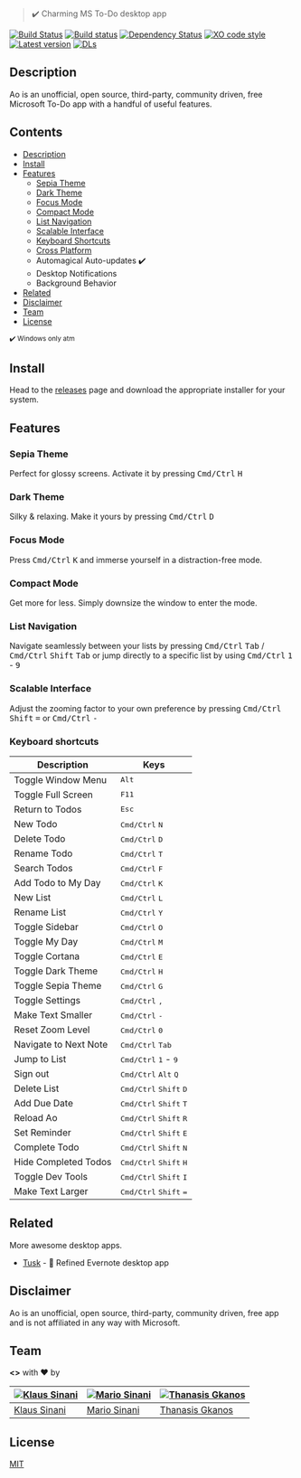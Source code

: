 > ✔️ Charming MS To-Do desktop app

[![Build Status](https://travis-ci.org/klauscfhq/ao.svg?branch=master)](https://travis-ci.org/klauscfhq/ao) [![Build status](https://ci.appveyor.com/api/projects/status/aau9e9amxaqrc6pw?svg=true)](https://ci.appveyor.com/project/klauscfhq/ao) [![Dependency Status](https://dependencyci.com/github/klauscfhq/ao/badge)](https://dependencyci.com/github/klauscfhq/ao) [![XO code style](https://img.shields.io/badge/code_style-XO-5ed9c7.svg)](https://github.com/klauscfhq/ao) [![Latest version](https://badge.fury.io/gh/klauscfhq%2Fao.svg)](https://github.com/klauscfhq/ao/releases) [![DLs](https://img.shields.io/github/downloads/klauscfhq/ao/total.svg)](https://github.com/klauscfhq/ao/releases)

## Description

Ao is an unofficial, open source, third-party, community driven, free Microsoft To-Do app with a handful of useful features.

## Contents

- [Description](#description)
- [Install](#install)
- [Features](#features)
  - [Sepia Theme](#sepia-theme)
  - [Dark Theme](#dark-theme)
  - [Focus Mode](#focus-mode)
  - [Compact Mode](#compact-mode)
  - [List Navigation](#note-navigation)
  - [Scalable Interface](#scalable-interface)
  - [Keyboard Shortcuts](#keyboard-shortcuts)
  - [Cross Platform](https://github.com/klauscfhq/ao/releases/latest)
  - Automagical Auto-updates ✔️
  - Desktop Notifications
  - Background Behavior
- [Related](#related)
- [Disclaimer](#disclaimer)
- [Team](#team)
- [License](#license)

<sup>✔️ Windows only atm</sup>

## Install

Head to the [releases](https://github.com/klauscfhq/ao/releases/latest) page and download the appropriate installer for your system.

## Features

### Sepia Theme

Perfect for glossy screens. Activate it by pressing <kbd>Cmd/Ctrl</kbd> <kbd>H</kbd>

### Dark Theme

Silky & relaxing. Make it yours by pressing <kbd>Cmd/Ctrl</kbd> <kbd>D</kbd>

### Focus Mode

Press <kbd>Cmd/Ctrl</kbd> <kbd>K</kbd> and immerse yourself in a distraction-free mode.

### Compact Mode

Get more for less. Simply downsize the window to enter the mode.

### List Navigation

Navigate seamlessly between your lists by pressing <kbd>Cmd/Ctrl</kbd> <kbd>Tab</kbd> / <kbd>Cmd/Ctrl</kbd> <kbd>Shift</kbd> <kbd>Tab</kbd> or jump directly to a specific list by using <kbd>Cmd/Ctrl</kbd> <kbd>1</kbd> - <kbd>9</kbd>

### Scalable Interface

Adjust the zooming factor to your own preference by pressing <kbd>Cmd/Ctrl</kbd> <kbd>Shift</kbd> <kbd>=</kbd> or <kbd>Cmd/Ctrl</kbd> <kbd>-</kbd>

### Keyboard shortcuts

Description                | Keys
-------------------------- | --------------------------
Toggle Window Menu         | <kbd>Alt</kbd>
Toggle Full Screen         | <kbd>F11</kbd>
Return to Todos            | <kbd>Esc</kbd>
New Todo                   | <kbd>Cmd/Ctrl</kbd> <kbd>N</kbd>
Delete Todo                | <kbd>Cmd/Ctrl</kbd> <kbd>D</kbd>
Rename Todo                | <kbd>Cmd/Ctrl</kbd> <kbd>T</kbd>
Search Todos               | <kbd>Cmd/Ctrl</kbd> <kbd>F</kbd>
Add Todo to My Day         | <kbd>Cmd/Ctrl</kbd> <kbd>K</kbd>
New List                   | <kbd>Cmd/Ctrl</kbd> <kbd>L</kbd>
Rename List                | <kbd>Cmd/Ctrl</kbd> <kbd>Y</kbd>
Toggle Sidebar             | <kbd>Cmd/Ctrl</kbd> <kbd>O</kbd>
Toggle My Day              | <kbd>Cmd/Ctrl</kbd> <kbd>M</kbd>
Toggle Cortana             | <kbd>Cmd/Ctrl</kbd> <kbd>E</kbd>
Toggle Dark Theme          | <kbd>Cmd/Ctrl</kbd> <kbd>H</kbd>
Toggle Sepia Theme         | <kbd>Cmd/Ctrl</kbd> <kbd>G</kbd>
Toggle Settings            | <kbd>Cmd/Ctrl</kbd> <kbd>,</kbd>
Make Text Smaller          | <kbd>Cmd/Ctrl</kbd> <kbd>-</kbd>
Reset Zoom Level           | <kbd>Cmd/Ctrl</kbd> <kbd>0</kbd>
Navigate to Next Note      | <kbd>Cmd/Ctrl</kbd> <kbd>Tab</kbd>
Jump to List               | <kbd>Cmd/Ctrl</kbd> <kbd>1</kbd> - <kbd>9</kbd>
Sign out                   | <kbd>Cmd/Ctrl</kbd> <kbd>Alt</kbd> <kbd>Q</kbd>
Delete List                | <kbd>Cmd/Ctrl</kbd> <kbd>Shift</kbd> <kbd>D</kbd>
Add Due Date               | <kbd>Cmd/Ctrl</kbd> <kbd>Shift</kbd> <kbd>T</kbd>
Reload Ao                  | <kbd>Cmd/Ctrl</kbd> <kbd>Shift</kbd> <kbd>R</kbd>
Set Reminder               | <kbd>Cmd/Ctrl</kbd> <kbd>Shift</kbd> <kbd>E</kbd>
Complete Todo              | <kbd>Cmd/Ctrl</kbd> <kbd>Shift</kbd> <kbd>N</kbd>
Hide Completed Todos       | <kbd>Cmd/Ctrl</kbd> <kbd>Shift</kbd> <kbd>H</kbd>
Toggle Dev Tools           | <kbd>Cmd/Ctrl</kbd> <kbd>Shift</kbd> <kbd>I</kbd>
Make Text Larger           | <kbd>Cmd/Ctrl</kbd> <kbd>Shift</kbd> <kbd>=</kbd>

## Related

More awesome desktop apps.

- [Tusk](https://github.com/champloohq/tusk) - 🐘 Refined Evernote desktop app

## Disclaimer

Ao is an unofficial, open source, third-party, community driven, free app and is not affiliated in any way with Microsoft.

## Team

**<>** with ❤ by

[![Klaus Sinani](https://avatars.githubusercontent.com/u/12670537?s=130)](https://github.com/klauscfhq) | [![Mario Sinani](https://avatars.githubusercontent.com/u/29512262?s=130)](https://github.com/mariocfhq) | [![Thanasis Gkanos](https://avatars1.githubusercontent.com/u/18072542?s=130)](https://github.com/ThanasisGkanos)
--- | --- | ---
[Klaus Sinani](https://github.com/klauscfhq) | [Mario Sinani](https://github.com/mariocfhq) | [Thanasis Gkanos](https://github.com/ThanasisGkanos)

## License

[MIT](https://github.com/klauscfhq/ao/blob/master/license.md)
